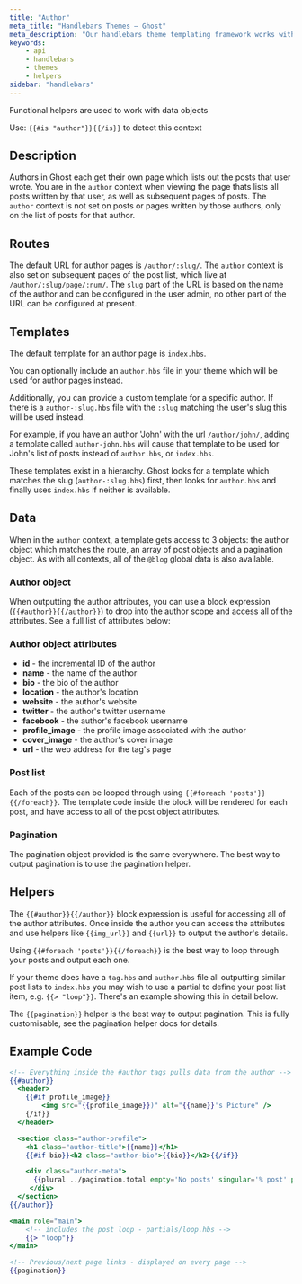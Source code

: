 ```yaml
---
title: "Author"
meta_title: "Handlebars Themes – Ghost"
meta_description: "Our handlebars theme templating framework works with the Ghost API to build flexible publishing websites. Start building your custom theme here!"
keywords:
    - api
    - handlebars
    - themes
    - helpers
sidebar: "handlebars"
---
```


Functional helpers are used to work with data objects


Use: `{{#is "author"}}{{/is}}` to detect this context

## Description

Authors in Ghost each get their own page which lists out the posts that user wrote. You are in the `author` context when viewing the page thats lists all posts written by that user, as well as subsequent pages of posts. The `author` context is not set on posts or pages written by those authors, only on the list of posts for that author.


## Routes

The default URL for author pages is `/author/:slug/`. The `author` context is also set on subsequent pages of the post list, which live at `/author/:slug/page/:num/`. The `slug` part of the URL is based on the name of the author and can be configured in the user admin, no other part of the URL can be configured at present.


## Templates

The default template for an author page is `index.hbs`.

You can optionally include an `author.hbs` file in your theme which will be used for author pages instead.

Additionally, you can provide a custom template for a specific author. If there is a `author-:slug.hbs` file with the `:slug` matching the user's slug this will be used instead.

For example, if you have an author 'John' with the url `/author/john/`, adding a template called `author-john.hbs` will cause that template to be used for John's list of posts instead of `author.hbs`, or `index.hbs`.

These templates exist in a hierarchy. Ghost looks for a template which matches the slug (`author-:slug.hbs`) first, then looks for `author.hbs` and finally uses `index.hbs` if neither is available.

## Data

When in the `author` context, a template gets access to 3 objects: the author object which matches the route, an array of post objects and a pagination object. As with all contexts, all of the `@blog` global data is also available.

### Author object

When outputting the author attributes, you can use a block expression (`{{#author}}{{/author}}`) to drop into the author scope and access all of the attributes. See a full list of attributes below:

### Author object attributes

- **id** - the incremental ID of the author
- **name** - the name of the author
- **bio** - the bio of the author
- **location** - the author's location
- **website** - the author's website
- **twitter** - the author's twitter username 
- **facebook** - the author's facebook username 
- **profile_image** - the profile image associated with the author 
- **cover_image** - the author's cover image 
- **url** - the web address for the tag's page 


### Post list

Each of the posts can be looped through using `{{#foreach 'posts'}}{{/foreach}}`. The template code inside the block will be rendered for each post, and have access to all of the post object attributes.

### Pagination

The pagination object provided is the same everywhere. The best way to output pagination is to use the pagination helper.

## Helpers

The `{{#author}}{{/author}}` block expression is useful for accessing all of the author attributes. Once inside the author you can access the attributes and use helpers like `{{img_url}}` and `{{url}}` to output the author's details.

Using `{{#foreach 'posts'}}{{/foreach}}` is the best way to loop through your posts and output each one.

If your theme does have a `tag.hbs` and `author.hbs` file all outputting similar post lists to `index.hbs` you may wish to use a partial to define your post list item, e.g. `{{> "loop"}}`. There's an example showing this in detail below.

The `{{pagination}}` helper is the best way to output pagination. This is fully customisable, see the pagination helper docs for details.


## Example Code

```handlebars:title=author.hbs
<!-- Everything inside the #author tags pulls data from the author -->
{{#author}}
  <header>
  	{{#if profile_image}}
    	<img src="{{profile_image}})" alt="{{name}}'s Picture" />
    {/if}}
  </header>

  <section class="author-profile">
  	<h1 class="author-title">{{name}}</h1>
    {{#if bio}}<h2 class="author-bio">{{bio}}</h2>{{/if}}

    <div class="author-meta">
      {{plural ../pagination.total empty='No posts' singular='% post' plural='% posts'}}
     </div>
  </section>
{{/author}}

<main role="main">
    <!-- includes the post loop - partials/loop.hbs -->
    {{> "loop"}}
</main>

<!-- Previous/next page links - displayed on every page -->
{{pagination}}

```
